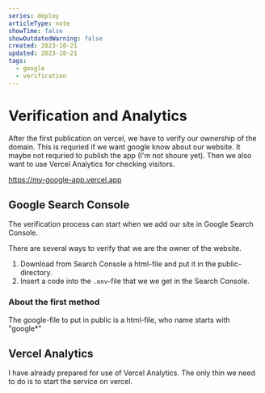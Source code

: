 ```yaml
---
series: deploy
articleType: note
showTime: false
showOutdatedWarning: false
created: 2023-10-21
updated: 2023-10-21
tags:
  - google
  - verification
---
```


# Verification and Analytics
After the first publication on vercel, we have to verify our ownership of the domain. This is requried if we want google know about our website. It maybe not requried to publish the app (I'm not shoure yet). Then we also want to use Vercel Analytics for checking visitors.

https://my-google-app.vercel.app

## Google Search Console
The verification process can start when we add our site in Google Search Console. 

There are several ways to verify that we are the owner of the website.
1. Download from Search Console a html-file and put it in the public-directory.
2. Insert a code into the `.env`-file that we we get in the Search Console.

### About the first method
The google-file to put in public is a html-file, who name starts with "google*"

## Vercel Analytics
I have already prepared for use of Vercel Analytics. The only thin we need to do is to start the service on vercel.

<!-- 
Made by lovkyndig 2023.
-->